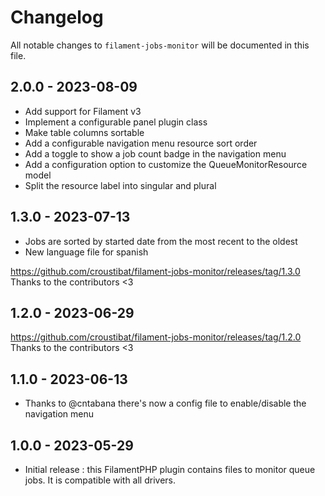 # Changelog

All notable changes to `filament-jobs-monitor` will be documented in this file.

## 2.0.0 - 2023-08-09

- Add support for Filament v3
- Implement a configurable panel plugin class
- Make table columns sortable
- Add a configurable navigation menu resource sort order
- Add a toggle to show a job count badge in the navigation menu
- Add a configuration option to customize the QueueMonitorResource model
- Split the resource label into singular and plural

## 1.3.0 - 2023-07-13

- Jobs are sorted by started date from the most recent to the oldest
- New language file for spanish

https://github.com/croustibat/filament-jobs-monitor/releases/tag/1.3.0
Thanks to the contributors <3

## 1.2.0 - 2023-06-29

https://github.com/croustibat/filament-jobs-monitor/releases/tag/1.2.0
Thanks to the contributors <3
## 1.1.0 - 2023-06-13

- Thanks to @cntabana there's now a config file to enable/disable the navigation menu
## 1.0.0 - 2023-05-29

- Initial release : this FilamentPHP plugin contains files to monitor queue jobs. It is compatible with all drivers.
